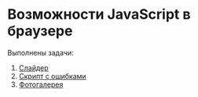 Возможности JavaScript в браузере
===

Выполнены задачи:

1. [Слайдер](./slider/)
2. [Скрипт с ошибками](./errors/)
3. [Фотогалерея](./gallery/)

